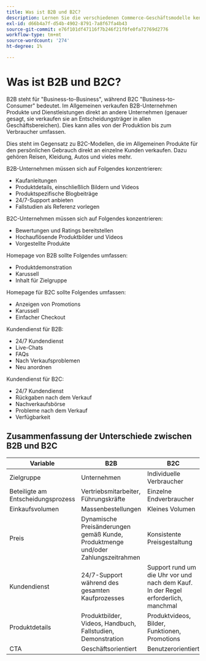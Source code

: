 ```yaml
---
title: Was ist B2B und B2C?
description: Lernen Sie die verschiedenen Commerce-Geschäftsmodelle kennen.
exl-id: d66b4a7f-d54b-4902-8791-7a8f67fa4b43
source-git-commit: e76f101df47116f7b246f21f0fe0fa72769d2776
workflow-type: tm+mt
source-wordcount: '274'
ht-degree: 1%

---
```


# Was ist B2B und B2C?

B2B steht für &quot;Business-to-Business&quot;, während B2C &quot;Business-to-Consumer&quot; bedeutet. Im Allgemeinen verkaufen B2B-Unternehmen Produkte und Dienstleistungen direkt an andere Unternehmen (genauer gesagt, sie verkaufen sie an Entscheidungsträger in allen Geschäftsbereichen). Dies kann alles von der Produktion bis zum Verbraucher umfassen.

Dies steht im Gegensatz zu B2C-Modellen, die im Allgemeinen Produkte für den persönlichen Gebrauch direkt an einzelne Kunden verkaufen. Dazu gehören Reisen, Kleidung, Autos und vieles mehr.

B2B-Unternehmen müssen sich auf Folgendes konzentrieren:

- Kaufanleitungen
- Produktdetails, einschließlich Bildern und Videos
- Produktspezifische Blogbeiträge
- 24/7-Support anbieten
- Fallstudien als Referenz vorlegen

B2C-Unternehmen müssen sich auf Folgendes konzentrieren:

- Bewertungen und Ratings bereitstellen
- Hochauflösende Produktbilder und Videos
- Vorgestellte Produkte

Homepage von B2B sollte Folgendes umfassen:

- Produktdemonstration
- Karussell
- Inhalt für Zielgruppe

Homepage für B2C sollte Folgendes umfassen:

- Anzeigen von Promotions
- Karussell
- Einfacher Checkout

Kundendienst für B2B:

- 24/7 Kundendienst
- Live-Chats
- FAQs
- Nach Verkaufsproblemen
- Neu anordnen

Kundendienst für B2C:

- 24/7 Kundendienst
- Rückgaben nach dem Verkauf
- Nachverkaufsbörse
- Probleme nach dem Verkauf
- Verfügbarkeit

## Zusammenfassung der Unterschiede zwischen B2B und B2C

| Variable | B2B | B2C |
|----------|-----|-----|
| Zielgruppe | Unternehmen | Individuelle Verbraucher |
| Beteiligte am Entscheidungsprozess | Vertriebsmitarbeiter, Führungskräfte | Einzelne Endverbraucher |
| Einkaufsvolumen | Massenbestellungen | Kleines Volumen |
| Preis | Dynamische Preisänderungen gemäß Kunde, Produktmenge und/oder Zahlungszeitrahmen | Konsistente Preisgestaltung |
| Kundendienst | 24/7-Support während des gesamten Kaufprozesses | Support rund um die Uhr vor und nach dem Kauf. In der Regel erforderlich, manchmal |
| Produktdetails | Produktbilder, Videos, Handbuch, Fallstudien, Demonstration | Produktvideos, Bilder, Funktionen, Promotions |
| CTA | Geschäftsorientiert | Benutzerorientiert |
